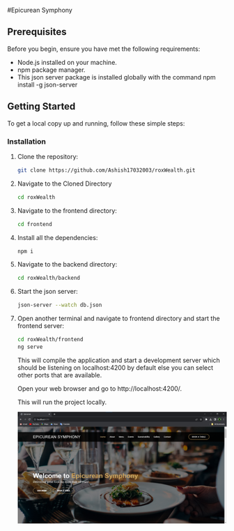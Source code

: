 #Epicurean Symphony

## Prerequisites

Before you begin, ensure you have met the following requirements:

- Node.js installed on your machine.
- npm package manager.
- This json server package is installed globally with the command npm install -g json-server

## Getting Started

To get a local copy up and running, follow these simple steps:

### Installation

1. Clone the repository:

   ```bash
   git clone https://github.com/Ashish17032003/roxWealth.git
   ```
2. Navigate to the Cloned Directory

   ```bash
   cd roxWealth
   ```
  
3. Navigate to the frontend directory:

   ```bash
   cd frontend
   ```

4. Install all the dependencies:

   ```bash
   npm i
   ```

5. Navigate to the backend directory:

   ```bash
   cd roxWealth/backend
   ```

5. Start the json server:

   ```bash
   json-server --watch db.json
   ```

6. Open another terminal and navigate to frontend directory and start the frontend server:

   ```bash
   cd roxWealth/frontend
   ng serve
   ```

   This will compile the application and start a development server which should be 
   listening on localhost:4200 by default else you can select other ports that are 
   available.


   Open your web browser and go to http://localhost:4200/.

   This will run the project locally.

   ![Website Screenshot](image.png)
